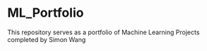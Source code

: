 # ML_Portfolio

This repository serves as a portfolio of Machine Learning Projects
completed by Simon Wang
